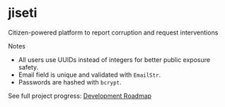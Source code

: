 # jiseti
Citizen-powered platform to report corruption and request interventions

Notes
- All users use UUIDs instead of integers for better public exposure safety.
- Email field is unique and validated with `EmailStr`.
- Passwords are hashed with `bcrypt`.










See full project progress: [Development Roadmap](docs/roadmap.md)


